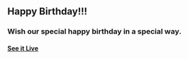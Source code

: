 ## Happy Birthday!!!

### Wish our special happy birthday in a special way.

#### [See it Live](https://hackelite01.github.io/hbdchotu/)


